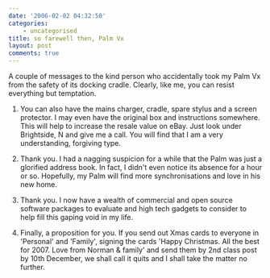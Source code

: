 ```yaml
---
date: '2006-02-02 04:32:50'
categories:
    - uncategorised
title: so farewell then, Palm Vx
layout: post
comments: true
---
```

A couple of messages to the kind person who accidentally took my Palm Vx
from the safety of its docking cradle. Clearly, like me, you can resist
everything but temptation.

1. You can also have the mains charger, cradle, spare stylus and a
screen protector. I may even have the original box and instructions
somewhere. This will help to increase the resale value on eBay. Just
look under Brightside, N and give me a call. You will find that I am a
very understanding, forgiving type.

2. Thank you. I had a nagging suspicion for a while that the Palm was
just a glorified address book. In fact, I didn't even notice its absence
for a hour or so. Hopefully, my Palm will find more synchronisations and
love in his new home.

3. Thank you. I now have a wealth of commercial and open source
software packages to evaluate and high tech gadgets to consider to help
fill this gaping void in my life.

4. Finally, a proposition for you. If you send out Xmas cards to
everyone in 'Personal' and 'Family', signing the cards 'Happy Christmas.
All the best for 2007. Love from Norman & family' and send them by 2nd
class post by 10th December, we shall call it quits and I shall take the
matter no further.
